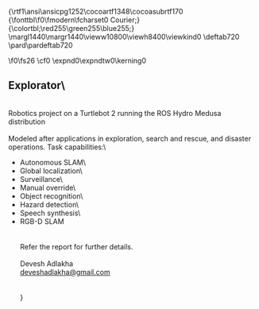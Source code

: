 {\rtf1\ansi\ansicpg1252\cocoartf1348\cocoasubrtf170
{\fonttbl\f0\fmodern\fcharset0 Courier;}
{\colortbl;\red255\green255\blue255;}
\margl1440\margr1440\vieww10800\viewh8400\viewkind0
\deftab720
\pard\pardeftab720

\f0\fs26 \cf0 \expnd0\expndtw0\kerning0
## Explorator\
\
Robotics project on a Turtlebot 2 running the ROS Hydro Medusa distribution\
\
Modeled after applications in exploration, search and rescue, and disaster operations. Task capabilities:\
* Autonomous SLAM\
* Global localization\
* Surveillance\
* Manual override\
* Object recognition\
* Hazard detection\
* Speech synthesis\
* RGB-D SLAM\
\
\
Refer the report for further details.\
\
Devesh Adlakha\
deveshadlakha@gmail.com\
\
\
}